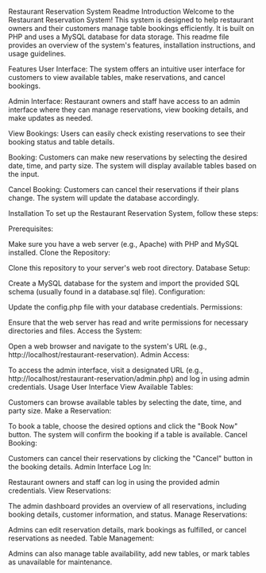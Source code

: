 Restaurant Reservation System Readme
Introduction
Welcome to the Restaurant Reservation System! This system is designed to help restaurant owners and their customers manage table bookings efficiently. It is built on PHP and uses a MySQL database for data storage. This readme file provides an overview of the system's features, installation instructions, and usage guidelines.

Features
User Interface: The system offers an intuitive user interface for customers to view available tables, make reservations, and cancel bookings.

Admin Interface: Restaurant owners and staff have access to an admin interface where they can manage reservations, view booking details, and make updates as needed.

View Bookings: Users can easily check existing reservations to see their booking status and table details.

Booking: Customers can make new reservations by selecting the desired date, time, and party size. The system will display available tables based on the input.

Cancel Booking: Customers can cancel their reservations if their plans change. The system will update the database accordingly.

Installation
To set up the Restaurant Reservation System, follow these steps:

Prerequisites:

Make sure you have a web server (e.g., Apache) with PHP and MySQL installed.
Clone the Repository:

Clone this repository to your server's web root directory.
Database Setup:

Create a MySQL database for the system and import the provided SQL schema (usually found in a database.sql file).
Configuration:

Update the config.php file with your database credentials.
Permissions:

Ensure that the web server has read and write permissions for necessary directories and files.
Access the System:

Open a web browser and navigate to the system's URL (e.g., http://localhost/restaurant-reservation).
Admin Access:

To access the admin interface, visit a designated URL (e.g., http://localhost/restaurant-reservation/admin.php) and log in using admin credentials.
Usage
User Interface
View Available Tables:

Customers can browse available tables by selecting the date, time, and party size.
Make a Reservation:

To book a table, choose the desired options and click the "Book Now" button. The system will confirm the booking if a table is available.
Cancel Booking:

Customers can cancel their reservations by clicking the "Cancel" button in the booking details.
Admin Interface
Log In:

Restaurant owners and staff can log in using the provided admin credentials.
View Reservations:

The admin dashboard provides an overview of all reservations, including booking details, customer information, and status.
Manage Reservations:

Admins can edit reservation details, mark bookings as fulfilled, or cancel reservations as needed.
Table Management:

Admins can also manage table availability, add new tables, or mark tables as unavailable for maintenance.
